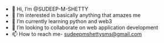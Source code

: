 - 👋 Hi, I’m @SUDEEP-M-SHETTY
- 👀 I’m interested in basically anything that amazes me
- 🌱 I’m currently learning python and web3
- 💞️ I’m looking to collaborate on web application development
- 📫 How to reach me- sudeepmshettysms@gmail.com

<!---
SUDEEP-M-SHETTY/SUDEEP-M-SHETTY is a ✨ special ✨ repository because its `README.md` (this file) appears on your GitHub profile.
You can click the Preview link to take a look at your changes.
--->
 
 ​  
